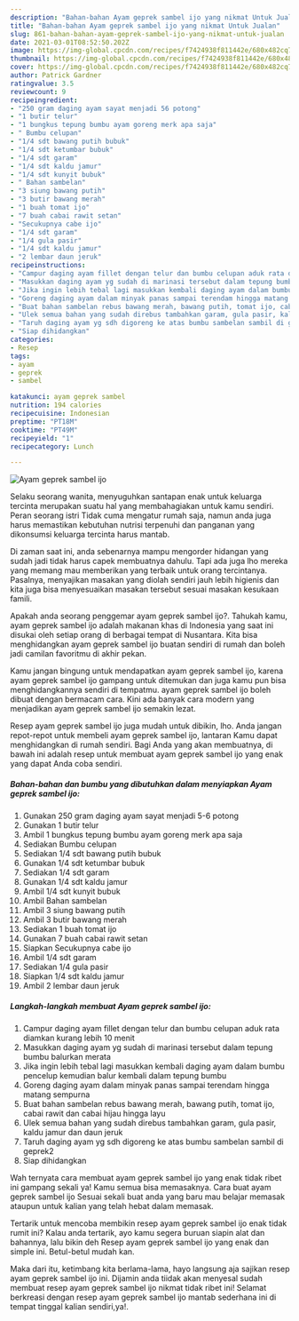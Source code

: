 ```yaml
---
description: "Bahan-bahan Ayam geprek sambel ijo yang nikmat Untuk Jualan"
title: "Bahan-bahan Ayam geprek sambel ijo yang nikmat Untuk Jualan"
slug: 861-bahan-bahan-ayam-geprek-sambel-ijo-yang-nikmat-untuk-jualan
date: 2021-03-01T08:52:50.202Z
image: https://img-global.cpcdn.com/recipes/f7424938f811442e/680x482cq70/ayam-geprek-sambel-ijo-foto-resep-utama.jpg
thumbnail: https://img-global.cpcdn.com/recipes/f7424938f811442e/680x482cq70/ayam-geprek-sambel-ijo-foto-resep-utama.jpg
cover: https://img-global.cpcdn.com/recipes/f7424938f811442e/680x482cq70/ayam-geprek-sambel-ijo-foto-resep-utama.jpg
author: Patrick Gardner
ratingvalue: 3.5
reviewcount: 9
recipeingredient:
- "250 gram daging ayam sayat menjadi 56 potong"
- "1 butir telur"
- "1 bungkus tepung bumbu ayam goreng merk apa saja"
- " Bumbu celupan"
- "1/4 sdt bawang putih bubuk"
- "1/4 sdt ketumbar bubuk"
- "1/4 sdt garam"
- "1/4 sdt kaldu jamur"
- "1/4 sdt kunyit bubuk"
- " Bahan sambelan"
- "3 siung bawang putih"
- "3 butir bawang merah"
- "1 buah tomat ijo"
- "7 buah cabai rawit setan"
- "Secukupnya cabe ijo"
- "1/4 sdt garam"
- "1/4 gula pasir"
- "1/4 sdt kaldu jamur"
- "2 lembar daun jeruk"
recipeinstructions:
- "Campur daging ayam fillet dengan telur dan bumbu celupan aduk rata diamkan kurang lebih 10 menit"
- "Masukkan daging ayam yg sudah di marinasi tersebut dalam tepung bumbu balurkan merata"
- "Jika ingin lebih tebal lagi masukkan kembali daging ayam dalam bumbu pencelup kemudian balur kembali dalam tepung bumbu"
- "Goreng daging ayam dalam minyak panas sampai terendam hingga matang sempurna"
- "Buat bahan sambelan rebus bawang merah, bawang putih, tomat ijo, cabai rawit dan cabai hijau hingga layu"
- "Ulek semua bahan yang sudah direbus tambahkan garam, gula pasir, kaldu jamur dan daun jeruk"
- "Taruh daging ayam yg sdh digoreng ke atas bumbu sambelan sambil di geprek2"
- "Siap dihidangkan"
categories:
- Resep
tags:
- ayam
- geprek
- sambel

katakunci: ayam geprek sambel 
nutrition: 194 calories
recipecuisine: Indonesian
preptime: "PT18M"
cooktime: "PT49M"
recipeyield: "1"
recipecategory: Lunch

---
```



![Ayam geprek sambel ijo](https://img-global.cpcdn.com/recipes/f7424938f811442e/680x482cq70/ayam-geprek-sambel-ijo-foto-resep-utama.jpg)

Selaku seorang wanita, menyuguhkan santapan enak untuk keluarga tercinta merupakan suatu hal yang membahagiakan untuk kamu sendiri. Peran seorang istri Tidak cuma mengatur rumah saja, namun anda juga harus memastikan kebutuhan nutrisi terpenuhi dan panganan yang dikonsumsi keluarga tercinta harus mantab.

Di zaman  saat ini, anda sebenarnya mampu mengorder hidangan yang sudah jadi tidak harus capek membuatnya dahulu. Tapi ada juga lho mereka yang memang mau memberikan yang terbaik untuk orang tercintanya. Pasalnya, menyajikan masakan yang diolah sendiri jauh lebih higienis dan kita juga bisa menyesuaikan masakan tersebut sesuai masakan kesukaan famili. 



Apakah anda seorang penggemar ayam geprek sambel ijo?. Tahukah kamu, ayam geprek sambel ijo adalah makanan khas di Indonesia yang saat ini disukai oleh setiap orang di berbagai tempat di Nusantara. Kita bisa menghidangkan ayam geprek sambel ijo buatan sendiri di rumah dan boleh jadi camilan favoritmu di akhir pekan.

Kamu jangan bingung untuk mendapatkan ayam geprek sambel ijo, karena ayam geprek sambel ijo gampang untuk ditemukan dan juga kamu pun bisa menghidangkannya sendiri di tempatmu. ayam geprek sambel ijo boleh dibuat dengan bermacam cara. Kini ada banyak cara modern yang menjadikan ayam geprek sambel ijo semakin lezat.

Resep ayam geprek sambel ijo juga mudah untuk dibikin, lho. Anda jangan repot-repot untuk membeli ayam geprek sambel ijo, lantaran Kamu dapat menghidangkan di rumah sendiri. Bagi Anda yang akan membuatnya, di bawah ini adalah resep untuk membuat ayam geprek sambel ijo yang enak yang dapat Anda coba sendiri.

<!--inarticleads1-->

##### Bahan-bahan dan bumbu yang dibutuhkan dalam menyiapkan Ayam geprek sambel ijo:

1. Gunakan 250 gram daging ayam sayat menjadi 5-6 potong
1. Gunakan 1 butir telur
1. Ambil 1 bungkus tepung bumbu ayam goreng merk apa saja
1. Sediakan  Bumbu celupan
1. Sediakan 1/4 sdt bawang putih bubuk
1. Gunakan 1/4 sdt ketumbar bubuk
1. Sediakan 1/4 sdt garam
1. Gunakan 1/4 sdt kaldu jamur
1. Ambil 1/4 sdt kunyit bubuk
1. Ambil  Bahan sambelan
1. Ambil 3 siung bawang putih
1. Ambil 3 butir bawang merah
1. Sediakan 1 buah tomat ijo
1. Gunakan 7 buah cabai rawit setan
1. Siapkan Secukupnya cabe ijo
1. Ambil 1/4 sdt garam
1. Sediakan 1/4 gula pasir
1. Siapkan 1/4 sdt kaldu jamur
1. Ambil 2 lembar daun jeruk




<!--inarticleads2-->

##### Langkah-langkah membuat Ayam geprek sambel ijo:

1. Campur daging ayam fillet dengan telur dan bumbu celupan aduk rata diamkan kurang lebih 10 menit
1. Masukkan daging ayam yg sudah di marinasi tersebut dalam tepung bumbu balurkan merata
1. Jika ingin lebih tebal lagi masukkan kembali daging ayam dalam bumbu pencelup kemudian balur kembali dalam tepung bumbu
1. Goreng daging ayam dalam minyak panas sampai terendam hingga matang sempurna
1. Buat bahan sambelan rebus bawang merah, bawang putih, tomat ijo, cabai rawit dan cabai hijau hingga layu
1. Ulek semua bahan yang sudah direbus tambahkan garam, gula pasir, kaldu jamur dan daun jeruk
1. Taruh daging ayam yg sdh digoreng ke atas bumbu sambelan sambil di geprek2
1. Siap dihidangkan




Wah ternyata cara membuat ayam geprek sambel ijo yang enak tidak ribet ini gampang sekali ya! Kamu semua bisa memasaknya. Cara buat ayam geprek sambel ijo Sesuai sekali buat anda yang baru mau belajar memasak ataupun untuk kalian yang telah hebat dalam memasak.

Tertarik untuk mencoba membikin resep ayam geprek sambel ijo enak tidak rumit ini? Kalau anda tertarik, ayo kamu segera buruan siapin alat dan bahannya, lalu bikin deh Resep ayam geprek sambel ijo yang enak dan simple ini. Betul-betul mudah kan. 

Maka dari itu, ketimbang kita berlama-lama, hayo langsung aja sajikan resep ayam geprek sambel ijo ini. Dijamin anda tiidak akan menyesal sudah membuat resep ayam geprek sambel ijo nikmat tidak ribet ini! Selamat berkreasi dengan resep ayam geprek sambel ijo mantab sederhana ini di tempat tinggal kalian sendiri,ya!.

